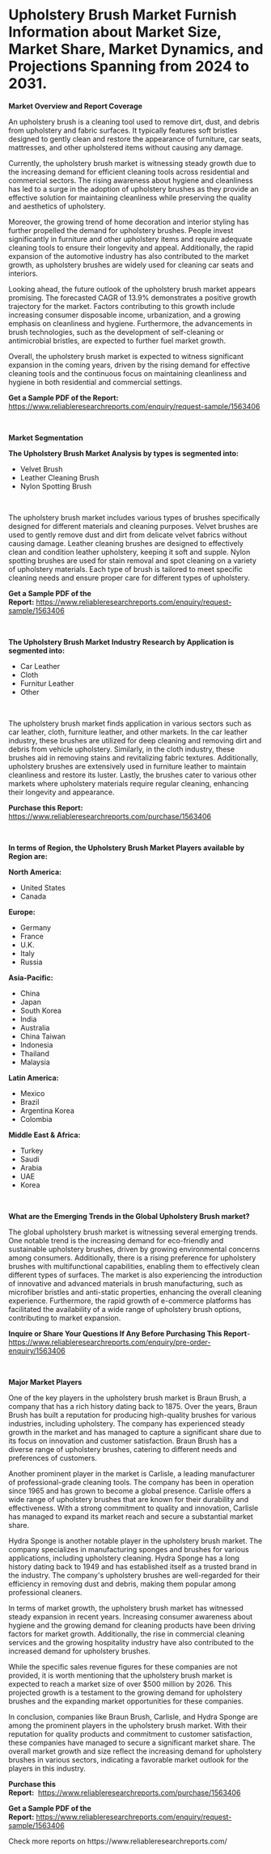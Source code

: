 <p><h1>Upholstery Brush Market Furnish Information about Market Size, Market Share, Market Dynamics, and Projections Spanning from 2024 to 2031.</h1></p><p><strong>Market Overview and Report Coverage</strong></p>
<p><p>An upholstery brush is a cleaning tool used to remove dirt, dust, and debris from upholstery and fabric surfaces. It typically features soft bristles designed to gently clean and restore the appearance of furniture, car seats, mattresses, and other upholstered items without causing any damage.</p><p>Currently, the upholstery brush market is witnessing steady growth due to the increasing demand for efficient cleaning tools across residential and commercial sectors. The rising awareness about hygiene and cleanliness has led to a surge in the adoption of upholstery brushes as they provide an effective solution for maintaining cleanliness while preserving the quality and aesthetics of upholstery.</p><p>Moreover, the growing trend of home decoration and interior styling has further propelled the demand for upholstery brushes. People invest significantly in furniture and other upholstery items and require adequate cleaning tools to ensure their longevity and appeal. Additionally, the rapid expansion of the automotive industry has also contributed to the market growth, as upholstery brushes are widely used for cleaning car seats and interiors.</p><p>Looking ahead, the future outlook of the upholstery brush market appears promising. The forecasted CAGR of 13.9% demonstrates a positive growth trajectory for the market. Factors contributing to this growth include increasing consumer disposable income, urbanization, and a growing emphasis on cleanliness and hygiene. Furthermore, the advancements in brush technologies, such as the development of self-cleaning or antimicrobial bristles, are expected to further fuel market growth.</p><p>Overall, the upholstery brush market is expected to witness significant expansion in the coming years, driven by the rising demand for effective cleaning tools and the continuous focus on maintaining cleanliness and hygiene in both residential and commercial settings.</p></p>
<p><strong>Get a Sample PDF of the Report:</strong> <a href="https://www.reliableresearchreports.com/enquiry/request-sample/1563406">https://www.reliableresearchreports.com/enquiry/request-sample/1563406</a></p>
<p>&nbsp;</p>
<p><strong>Market Segmentation</strong></p>
<p><strong>The Upholstery Brush Market Analysis by types is segmented into:</strong></p>
<p><ul><li>Velvet Brush</li><li>Leather Cleaning Brush</li><li>Nylon Spotting Brush</li></ul></p>
<p>&nbsp;</p>
<p><p>The upholstery brush market includes various types of brushes specifically designed for different materials and cleaning purposes. Velvet brushes are used to gently remove dust and dirt from delicate velvet fabrics without causing damage. Leather cleaning brushes are designed to effectively clean and condition leather upholstery, keeping it soft and supple. Nylon spotting brushes are used for stain removal and spot cleaning on a variety of upholstery materials. Each type of brush is tailored to meet specific cleaning needs and ensure proper care for different types of upholstery.</p></p>
<p><strong>Get a Sample PDF of the Report:</strong>&nbsp;<a href="https://www.reliableresearchreports.com/enquiry/request-sample/1563406">https://www.reliableresearchreports.com/enquiry/request-sample/1563406</a></p>
<p>&nbsp;</p>
<p><strong>The Upholstery Brush Market Industry Research by Application is segmented into:</strong></p>
<p><ul><li>Car Leather</li><li>Cloth</li><li>Furnitur Leather</li><li>Other</li></ul></p>
<p>&nbsp;</p>
<p><p>The upholstery brush market finds application in various sectors such as car leather, cloth, furniture leather, and other markets. In the car leather industry, these brushes are utilized for deep cleaning and removing dirt and debris from vehicle upholstery. Similarly, in the cloth industry, these brushes aid in removing stains and revitalizing fabric textures. Additionally, upholstery brushes are extensively used in furniture leather to maintain cleanliness and restore its luster. Lastly, the brushes cater to various other markets where upholstery materials require regular cleaning, enhancing their longevity and appearance.</p></p>
<p><strong>Purchase this Report:</strong>&nbsp; <a href="https://www.reliableresearchreports.com/purchase/1563406">https://www.reliableresearchreports.com/purchase/1563406</a></p>
<p>&nbsp;</p>
<p><strong>In terms of Region, the Upholstery Brush Market Players available by Region are:</strong></p>
<p>
    <p> <strong> North America: </strong>
        <ul>
            <li>United States</li>
            <li>Canada</li>
        </ul>
        </p> 
    <p> <strong> Europe: </strong>
        <ul>
            <li>Germany</li>
            <li>France</li>
            <li>U.K.</li>
            <li>Italy</li>
            <li>Russia</li>
        </ul>
        </p> 
    <p> <strong> Asia-Pacific: </strong>
        <ul>
            <li>China</li>
            <li>Japan</li>
            <li>South Korea</li>
            <li>India</li>
            <li>Australia</li>
            <li>China Taiwan</li>
            <li>Indonesia</li>
            <li>Thailand</li>
            <li>Malaysia</li>
        </ul>
        </p> 
    <p> <strong> Latin America: </strong>
        <ul>
            <li>Mexico</li>
            <li>Brazil</li>
            <li>Argentina Korea</li>
            <li>Colombia</li>
        </ul>
        </p> 
    <p> <strong> Middle East & Africa: </strong>
        <ul>
            <li>Turkey</li>
            <li>Saudi</li>
            <li>Arabia</li>
            <li>UAE</li>
            <li>Korea</li>
        </ul>
    </p>
    </p>
<p>&nbsp;</p>
<p><strong>What are the Emerging Trends in the Global Upholstery Brush market?</strong></p>
<p><p>The global upholstery brush market is witnessing several emerging trends. One notable trend is the increasing demand for eco-friendly and sustainable upholstery brushes, driven by growing environmental concerns among consumers. Additionally, there is a rising preference for upholstery brushes with multifunctional capabilities, enabling them to effectively clean different types of surfaces. The market is also experiencing the introduction of innovative and advanced materials in brush manufacturing, such as microfiber bristles and anti-static properties, enhancing the overall cleaning experience. Furthermore, the rapid growth of e-commerce platforms has facilitated the availability of a wide range of upholstery brush options, contributing to market expansion.</p></p>
<p><strong>Inquire or Share Your Questions If Any Before Purchasing This Report</strong>- <a href="https://www.reliableresearchreports.com/enquiry/pre-order-enquiry/1563406">https://www.reliableresearchreports.com/enquiry/pre-order-enquiry/1563406</a></p>
<p>&nbsp;</p>
<p><strong>Major Market Players</strong></p>
<p><p>One of the key players in the upholstery brush market is Braun Brush, a company that has a rich history dating back to 1875. Over the years, Braun Brush has built a reputation for producing high-quality brushes for various industries, including upholstery. The company has experienced steady growth in the market and has managed to capture a significant share due to its focus on innovation and customer satisfaction. Braun Brush has a diverse range of upholstery brushes, catering to different needs and preferences of customers. </p><p>Another prominent player in the market is Carlisle, a leading manufacturer of professional-grade cleaning tools. The company has been in operation since 1965 and has grown to become a global presence. Carlisle offers a wide range of upholstery brushes that are known for their durability and effectiveness. With a strong commitment to quality and innovation, Carlisle has managed to expand its market reach and secure a substantial market share.</p><p>Hydra Sponge is another notable player in the upholstery brush market. The company specializes in manufacturing sponges and brushes for various applications, including upholstery cleaning. Hydra Sponge has a long history dating back to 1949 and has established itself as a trusted brand in the industry. The company's upholstery brushes are well-regarded for their efficiency in removing dust and debris, making them popular among professional cleaners.</p><p>In terms of market growth, the upholstery brush market has witnessed steady expansion in recent years. Increasing consumer awareness about hygiene and the growing demand for cleaning products have been driving factors for market growth. Additionally, the rise in commercial cleaning services and the growing hospitality industry have also contributed to the increased demand for upholstery brushes.</p><p>While the specific sales revenue figures for these companies are not provided, it is worth mentioning that the upholstery brush market is expected to reach a market size of over $500 million by 2026. This projected growth is a testament to the growing demand for upholstery brushes and the expanding market opportunities for these companies.</p><p>In conclusion, companies like Braun Brush, Carlisle, and Hydra Sponge are among the prominent players in the upholstery brush market. With their reputation for quality products and commitment to customer satisfaction, these companies have managed to secure a significant market share. The overall market growth and size reflect the increasing demand for upholstery brushes in various sectors, indicating a favorable market outlook for the players in this industry.</p></p>
<p><strong>Purchase this Report:</strong>&nbsp;&nbsp;<a href="https://www.reliableresearchreports.com/purchase/1563406">https://www.reliableresearchreports.com/purchase/1563406</a></p>
<p></p>
<p><strong>Get a Sample PDF of the Report:</strong>&nbsp;<a href="https://www.reliableresearchreports.com/enquiry/request-sample/1563406">https://www.reliableresearchreports.com/enquiry/request-sample/1563406</a></p>
<p>Check more reports on https://www.reliableresearchreports.com/</p>